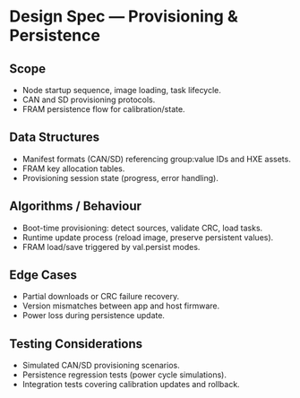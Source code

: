 # Design Spec — Provisioning & Persistence

## Scope
- Node startup sequence, image loading, task lifecycle.
- CAN and SD provisioning protocols.
- FRAM persistence flow for calibration/state.

## Data Structures
- Manifest formats (CAN/SD) referencing group:value IDs and HXE assets.
- FRAM key allocation tables.
- Provisioning session state (progress, error handling).

## Algorithms / Behaviour
- Boot-time provisioning: detect sources, validate CRC, load tasks.
- Runtime update process (reload image, preserve persistent values).
- FRAM load/save triggered by val.persist modes.

## Edge Cases
- Partial downloads or CRC failure recovery.
- Version mismatches between app and host firmware.
- Power loss during persistence update.

## Testing Considerations
- Simulated CAN/SD provisioning scenarios.
- Persistence regression tests (power cycle simulations).
- Integration tests covering calibration updates and rollback.
